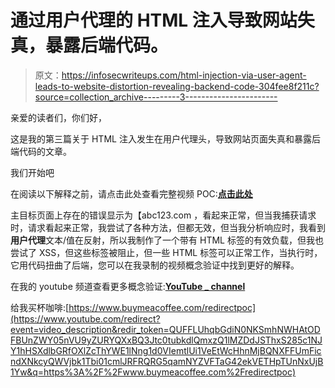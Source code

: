 # 通过用户代理的 HTML 注入导致网站失真，暴露后端代码。

> 原文：<https://infosecwriteups.com/html-injection-via-user-agent-leads-to-website-distortion-revealing-backend-code-304fee8f211c?source=collection_archive---------3----------------------->

亲爱的读者们，你们好，

这是我的第三篇关于 HTML 注入发生在用户代理头，导致网站页面失真和暴露后端代码的文章。

我们开始吧

在阅读以下解释之前，请点击此处查看完整视频 POC:[**点击此处**](https://youtu.be/wwV_20MrWTI)

主目标页面上存在的错误显示为【abc123.com ，看起来正常，但当我捕获请求时，请求看起来正常，我尝试了各种方法，但都无效，但当我分析响应时，我看到**用户代理**文本/值在反射，所以我制作了一个带有 HTML 标签的有效负载，但我也尝试了 XSS，但这些标签被阻止，但一些 HTML 标签可以正常工作，当执行时，它用代码扭曲了后端，您可以在我录制的视频概念验证中找到更好的解释。

在我的 youtube 频道查看更多概念验证:[**YouTube _ channel**](https://www.youtube.com/channel/UCq7-Qf45etdk0qc35I_n7PQ?sub_confirmation=1)

给我买杯咖啡:[https://www.buymeacoffee.com/redirectpoc](https://www.youtube.com/redirect?event=video_description&redir_token=QUFFLUhqbGdiN0NKSmhNWHAtODFBUnZWY05nVU9yZURYQXxBQ3Jtc0tubkdlQmxzQ1lMZDdJSThxS285c1NJY1hHSXdlbGRfOXlZcThYWE1lNng1d0VIemtlUi1VeEtWcHhnMjBQNXFFUmFicndXNkcyQWVjbk1Tbi01cmlJRFRQRG5qamNYZVFTaG42ekVETHpTUnNxUjB1Yw&q=https%3A%2F%2Fwww.buymeacoffee.com%2Fredirectpoc)